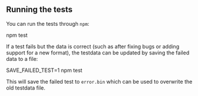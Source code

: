 ## Running the tests

You can run the tests through `npm`:

  npm test

If a test fails but the data is correct (such as after fixing bugs or
adding support for a new format), the testdata can be updated by
saving the failed data to a file:

  SAVE_FAILED_TEST=1 npm test

This will save the failed test to `error.bin` which can be used to
overwrite the old testdata file.
